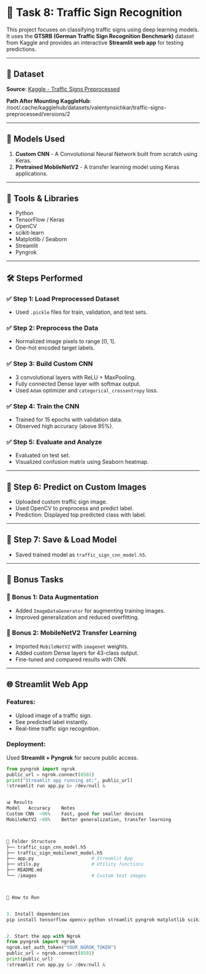 # 🚦 Task 8: Traffic Sign Recognition

This project focuses on classifying traffic signs using deep learning models. It uses the **GTSRB (German Traffic Sign Recognition Benchmark)** dataset from Kaggle and provides an interactive **Streamlit web app** for testing predictions.

---

## 📁 Dataset

**Source**: [Kaggle - Traffic Signs Preprocessed](https://www.kaggle.com/datasets/valentynsichkar/traffic-signs-preprocessed)

**Path After Mounting KaggleHub**:
/root/.cache/kagglehub/datasets/valentynsichkar/traffic-signs-preprocessed/versions/2


---

## 🧠 Models Used

1. **Custom CNN** - A Convolutional Neural Network built from scratch using Keras.
2. **Pretrained MobileNetV2** - A transfer learning model using Keras applications.

---

## 🧰 Tools & Libraries

- Python
- TensorFlow / Keras
- OpenCV
- scikit-learn
- Matplotlib / Seaborn
- Streamlit
- Pyngrok

---

## 🛠️ Steps Performed

### ✅ Step 1: Load Preprocessed Dataset
- Used `.pickle` files for train, validation, and test sets.

### ✅ Step 2: Preprocess the Data
- Normalized image pixels to range [0, 1].
- One-hot encoded target labels.

### ✅ Step 3: Build Custom CNN
- 3 convolutional layers with ReLU + MaxPooling.
- Fully connected Dense layer with softmax output.
- Used `Adam` optimizer and `categorical_crossentropy` loss.

### ✅ Step 4: Train the CNN
- Trained for 15 epochs with validation data.
- Observed high accuracy (above 95%).

### ✅ Step 5: Evaluate and Analyze
- Evaluated on test set.
- Visualized confusion matrix using Seaborn heatmap.

---

## 🧪 Step 6: Predict on Custom Images
- Uploaded custom traffic sign image.
- Used OpenCV to preprocess and predict label.
- Prediction: Displayed top predicted class with label.

---

## 💾 Step 7: Save & Load Model
- Saved trained model as `traffic_sign_cnn_model.h5`.

---

## 🌟 Bonus Tasks

### 🎯 Bonus 1: Data Augmentation
- Added `ImageDataGenerator` for augmenting training images.
- Improved generalization and reduced overfitting.

### 🧠 Bonus 2: MobileNetV2 Transfer Learning
- Imported `MobileNetV2` with `imagenet` weights.
- Added custom Dense layers for 43-class output.
- Fine-tuned and compared results with CNN.

---

## 🌐 Streamlit Web App

### Features:
- Upload image of a traffic sign.
- See predicted label instantly.
- Real-time traffic sign recognition.

### Deployment:
Used **Streamlit + Pyngrok** for secure public access.

```python
from pyngrok import ngrok
public_url = ngrok.connect(8501)
print("Streamlit app running at:", public_url)
!streamlit run app.py &> /dev/null &


📊 Results
Model	Accuracy	Notes
Custom CNN	~96%	Fast, good for smaller devices
MobileNetV2	~98%	Better generalization, transfer learning



📌 Folder Structure
├── traffic_sign_cnn_model.h5
├── traffic_sign_mobilenet_model.h5
├── app.py                     # Streamlit App
├── utils.py                   # Utility functions
├── README.md
└── /images                    # Custom test images



🚀 How to Run


1. Install dependencies
pip install tensorflow opencv-python streamlit pyngrok matplotlib scikit-learn


2. Start the app with Ngrok
from pyngrok import ngrok
ngrok.set_auth_token("YOUR_NGROK_TOKEN")
public_url = ngrok.connect(8501)
print(public_url)
!streamlit run app.py &> /dev/null &